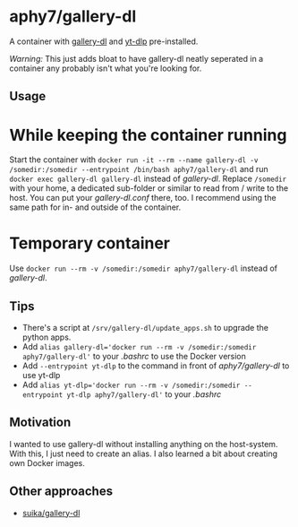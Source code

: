# aphy7/gallery-dl
A container with [gallery-dl](https://github.com/mikf/gallery-dl) and [yt-dlp](https://github.com/yt-dlp/yt-dlp) pre-installed.

*Warning:* This just adds bloat to have gallery-dl neatly seperated in a container any probably isn't what you're looking for.

## Usage
# While keeping the container running
Start the container with `docker run -it --rm --name gallery-dl -v /somedir:/somedir --entrypoint /bin/bash aphy7/gallery-dl` and run `docker exec gallery-dl gallery-dl` instead of *gallery-dl*. Replace `/somedir` with your home, a dedicated sub-folder or similar to read from / write to the host. You can put your *gallery-dl.conf* there, too. I recommend using the same path for in- and outside of the container.

# Temporary container
Use `docker run --rm -v /somedir:/somedir aphy7/gallery-dl` instead of *gallery-dl*.

## Tips
- There's a script at `/srv/gallery-dl/update_apps.sh` to upgrade the python apps.
- Add `alias gallery-dl='docker run --rm -v /somedir:/somedir aphy7/gallery-dl'` to your *.bashrc* to use the Docker version
- Add `--entrypoint yt-dlp` to the command in front of *aphy7/gallery-dl* to use yt-dlp
- Add `alias yt-dlp='docker run --rm -v /somedir:/somedir --entrypoint yt-dlp aphy7/gallery-dl'` to your *.bashrc*

## Motivation
I wanted to use gallery-dl without installing anything on the host-system. With this, I just need to create an alias. 
I also learned a bit about creating own Docker images.

## Other approaches
- [suika/gallery-dl](https://hub.docker.com/r/suika/gallery-dl)

